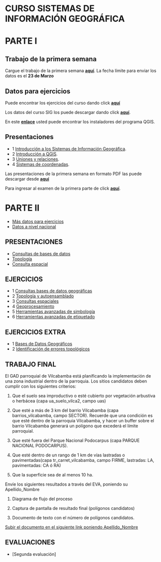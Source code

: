 # CURSO SISTEMAS DE INFORMACIÓN GEOGRÁFICA

# PARTE I

## Trabajo de la primera semana
Cargue el trabajo de la primera semana **[aquí](https://www.dropbox.com/request/ut2qVNfNnLnT21kvGfiX)**. La fecha límite para enviar los datos es el **23 de Marzo**

## Datos para ejercicios
Puede encontrar los ejercicios del curso dando click **[aquí](https://dl.dropboxusercontent.com/u/44902322/M%C3%93DULO.pdf)**

Los datos del curso SIG los puede descargar dando click **[aquí](https://dl.dropboxusercontent.com/u/44902322/archivos%20curso.rar)**.

En este **[enlace](http://www.qgis.org/es/site/forusers/download.html)** usted puede encontrar los instaladores del programa QGIS.

## Presentaciones

* 1 [Introducción a los Sistemas de Información Geográfica](http://prezi.com/xqchyd2kyll9/?utm_campaign=share&utm_medium=copy&rc=ex0share).
* 2 [Introducción a QGIS](http://prezi.com/g6tgw3mpbecg/?utm_campaign=share&utm_medium=copy&rc=ex0share).
* 3 [Uniones y relaciones](http://prezi.com/9ytrrdx6ox4i/?utm_campaign=share&utm_medium=copy&rc=ex0share).
* 4 [Sistemas de coordenadas](http://prezi.com/dly7amsks1kc/?utm_campaign=share&utm_medium=copy&rc=ex0share).

Las presentaciones de la primera semana en formato PDF las puede descargar desde **[aquí](https://dl.dropboxusercontent.com/u/44902322/SIG/presentaciones%20primera%20semana.rar)**

Para ingresar al examen de la primera parte de click **[aquí](https://goo.gl/forms/WvLVWAGbo8zvBKlA2)**.





# PARTE II

* [Más datos para ejercicios](https://www.dropbox.com/s/jirljq5q1d37573/archivos%20curso.rar?dl=0)
* [Datos a nivel nacional](https://www.dropbox.com/s/5gwmexfu80bj4c3/Compressed.rar?dl=0)

## PRESENTACIONES

* [Consultas de bases de datos](http://prezi.com/colue-i3akcf/?utm_campaign=share&utm_medium=copy&rc=ex0share)
* [Topología](http://prezi.com/lm7_lmxoy1lh/?utm_campaign=share&utm_medium=copy&rc=ex0share)
* [Consulta espacial](http://prezi.com/0ilmzno_3yv5/?utm_campaign=share&utm_medium=copy&rc=ex0share)

## EJERCICIOS

* 1 [Consultas bases de datos geográficas](https://drive.google.com/open?id=0BzlSI5GKglNma1EzMW8zbFdZMnM)
* 2 [Topología y autoensamblado](https://drive.google.com/open?id=0BzlSI5GKglNmNU1QYUFPNFMzQTA)
* 3 [Consultas espaciales](https://www.dropbox.com/s/utg821hf871s346/EJERCICIO5.rar?dl=0)
* 4 [Geoprocesamiento](https://drive.google.com/open?id=0BzlSI5GKglNmMGlmMkdMOHh2aDg)
* 5 [Herramientas avanzadas de simbología](https://drive.google.com/open?id=0BzlSI5GKglNmeGZvS0xsWS00ZU0)
* 6 [Herramientas avanzadas de etiquetado](https://drive.google.com/open?id=0BzlSI5GKglNmY3plRURETUVsdDg)




## EJERCICIOS EXTRA

* 1 [Bases de Datos Geográficos](https://www.dropbox.com/s/u1xthvi8kb0w2rd/EXTRA1.rar?dl=0)
* 2 [Identificación de errores topológicos](https://www.dropbox.com/s/0s17q3f6zwl3fwn/EXTRA2.rar?dl=0)

## TRABAJO FINAL

El GAD parroquial de Vilcabamba está planificando la implementación de una zona industrial dentro de la parroquia. Los sitios candidatos deben cumplir con los siguientes criterios:

1. Que el suelo sea improductivo o esté cubierto por vegetación arbustiva o herbácea (capa ua_suelo_vilca2, campo uas)

2. Que esté a más de 3 km del barrio Vilcabamba (capa barrios_vilcabamba, campo SECTOR). Recuerde que una condición es que esté dentro de la parroquia Vilcabamba, y hacer un buffer sobre el barrio Vilcabamba generará un polígono que excederá el límite parroquial.

3. Que esté fuera del Parque Nacional Podocarpus (capa PARQUE NACIONAL PODOCARPUS).

4. Que esté dentro de un rango de 1 km de vías lastradas o pavimentadas(capa tr_carret_vilcabamba, campo FIRME, lastradas: LA, pavimentadas: CA ó RA)

5. Que la superficie sea de al menos 10 ha.

Envíe los siguientes resultados a través del EVA, poniendo su Apellido_Nombre

1. Diagrama de flujo del proceso

2. Captura de pantalla de resultado final (polígonos candidatos)

3. Documento de texto con el número de polígonos candidatos.

[Subir el documento en el siguiente link poniendo Apellido_Nombre](https://www.dropbox.com/request/EuafZPdEX60satEmQU59)

## EVALUACIONES
* [Segunda evaluación]
